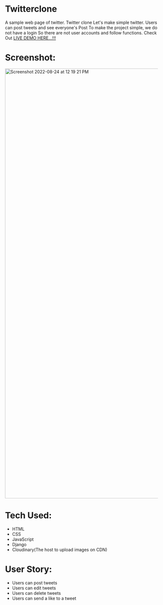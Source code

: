 # Twitterclone

A sample web page of twitter. Twitter clone Let's make simple twitter. Users can post tweets and see everyone's Post To make the project simple, we do not have a login So there are not user accounts and follow functions.
Check Out [LIVE DEMO HERE...!!!](https://twitterclonehayes.herokuapp.com/)

# Screenshot:
<img width="1413" alt="Screenshot 2022-08-24 at 12 19 21 PM" src="https://user-images.githubusercontent.com/107975354/186350311-dc275191-3aa2-4b5b-b17f-0b96a3609e24.png">




# Tech Used:
* HTML
* CSS 
* JavaScript 
* Django
* Cloudinary(The host to upload images on CDN)

# User Story:
* Users can post tweets 
* Users can edit tweets
* Users can delete tweets 
* Users can send a like to a tweet
